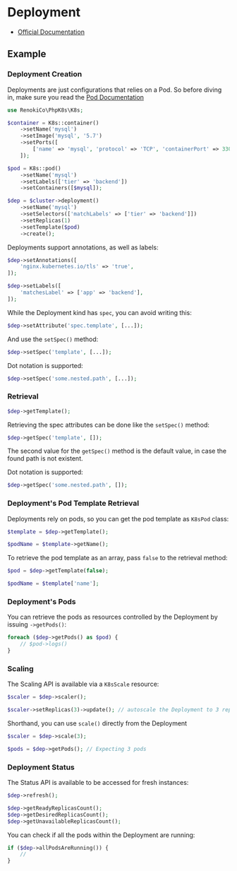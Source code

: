# Deployment

- [Official Documentation](https://kubernetes.io/docs/concepts/workloads/controllers/deployment/)

## Example

### Deployment Creation

Deployments are just configurations that relies on a Pod. So before diving in, make sure you read the [Pod Documentation](Pod.md)

```php
use RenokiCo\PhpK8s\K8s;

$container = K8s::container()
    ->setName('mysql')
    ->setImage('mysql', '5.7')
    ->setPorts([
        ['name' => 'mysql', 'protocol' => 'TCP', 'containerPort' => 3306],
    ]);

$pod = K8s::pod()
    ->setName('mysql')
    ->setLabels(['tier' => 'backend'])
    ->setContainers([$mysql]);

$dep = $cluster->deployment()
    ->setName('mysql')
    ->setSelectors(['matchLabels' => ['tier' => 'backend']])
    ->setReplicas(1)
    ->setTemplate($pod)
    ->create();
```

Deployments support annotations, as well as labels:

```php
$dep->setAnnotations([
    'nginx.kubernetes.io/tls' => 'true',
]);
```

```php
$dep->setLabels([
    'matchesLabel' => ['app' => 'backend'],
]);
```

While the Deployment kind has `spec`, you can avoid writing this:

```php
$dep->setAttribute('spec.template', [...]);
```

And use the `setSpec()` method:

```php
$dep->setSpec('template', [...]);
```

Dot notation is supported:

```php
$dep->setSpec('some.nested.path', [...]);
```

### Retrieval

```php
$dep->getTemplate();
```

Retrieving the spec attributes can be done like the `setSpec()` method:

```php
$dep->getSpec('template', []);
```

The second value for the `getSpec()` method is the default value, in case the found path is not existent.

Dot notation is supported:

```php
$dep->getSpec('some.nested.path', []);
```

### Deployment's Pod Template Retrieval

Deployments rely on pods, so you can get the pod template as `K8sPod` class:

```php
$template = $dep->getTemplate();

$podName = $template->getName();
```

To retrieve the pod template as an array, pass `false` to the retrieval method:

```php
$pod = $dep->getTemplate(false);

$podName = $template['name'];
```

### Deployment's Pods

You can retrieve the pods as resources controlled by the Deployment by issuing `->getPods()`:

```php
foreach ($dep->getPods() as $pod) {
    // $pod->logs()
}
```

### Scaling

The Scaling API is available via a `K8sScale` resource:

```php
$scaler = $dep->scaler();

$scaler->setReplicas(3)->update(); // autoscale the Deployment to 3 replicas
```

Shorthand, you can use `scale()` directly from the Deployment

```php
$scaler = $dep->scale(3);

$pods = $dep->getPods(); // Expecting 3 pods
```

### Deployment Status

The Status API is available to be accessed for fresh instances:

```php
$dep->refresh();

$dep->getReadyReplicasCount();
$dep->getDesiredReplicasCount();
$dep->getUnavailableReplicasCount();
```

You can check if all the pods within the Deployment are running:

```php
if ($dep->allPodsAreRunning()) {
    //
}
```
